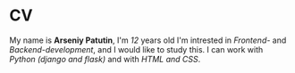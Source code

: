 # CV
My name is **Arseniy Patutin**, I'm *12* years old
I'm intrested in _Frontend-_ and _Backend-development_, and I would like to study this.
I can work with _Python (django and flask)_ and with _HTML and CSS_.
